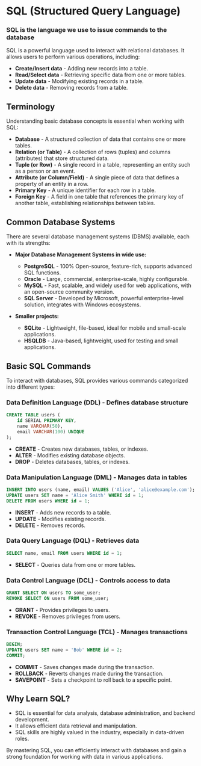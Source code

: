 # SQL (Structured Query Language)

### SQL is the language we use to issue commands to the database
SQL is a powerful language used to interact with relational databases. It allows users to perform various operations, including:

- **Create/Insert data** - Adding new records into a table.
- **Read/Select data** - Retrieving specific data from one or more tables.
- **Update data** - Modifying existing records in a table.
- **Delete data** - Removing records from a table.

## Terminology
Understanding basic database concepts is essential when working with SQL:

- **Database** - A structured collection of data that contains one or more tables.
- **Relation (or Table)** - A collection of rows (tuples) and columns (attributes) that store structured data.
- **Tuple (or Row)** - A single record in a table, representing an entity such as a person or an event.
- **Attribute (or Column/Field)** - A single piece of data that defines a property of an entity in a row.
- **Primary Key** - A unique identifier for each row in a table.
- **Foreign Key** - A field in one table that references the primary key of another table, establishing relationships between tables.

## Common Database Systems
There are several database management systems (DBMS) available, each with its strengths:

- **Major Database Management Systems in wide use:**
  - **PostgreSQL** - 100% Open-source, feature-rich, supports advanced SQL functions.
  - **Oracle** - Large, commercial, enterprise-scale, highly configurable.
  - **MySQL** - Fast, scalable, and widely used for web applications, with an open-source community version.
  - **SQL Server** - Developed by Microsoft, powerful enterprise-level solution, integrates with Windows ecosystems.
  
- **Smaller projects:**
  - **SQLite** - Lightweight, file-based, ideal for mobile and small-scale applications.
  - **HSQLDB** - Java-based, lightweight, used for testing and small applications.
  
## Basic SQL Commands
To interact with databases, SQL provides various commands categorized into different types:

### Data Definition Language (DDL) - Defines database structure
```sql
CREATE TABLE users (
    id SERIAL PRIMARY KEY,
    name VARCHAR(50),
    email VARCHAR(100) UNIQUE
);
```
- **CREATE** - Creates new databases, tables, or indexes.
- **ALTER** - Modifies existing database objects.
- **DROP** - Deletes databases, tables, or indexes.

### Data Manipulation Language (DML) - Manages data in tables
```sql
INSERT INTO users (name, email) VALUES ('Alice', 'alice@example.com');
UPDATE users SET name = 'Alice Smith' WHERE id = 1;
DELETE FROM users WHERE id = 1;
```
- **INSERT** - Adds new records to a table.
- **UPDATE** - Modifies existing records.
- **DELETE** - Removes records.

### Data Query Language (DQL) - Retrieves data
```sql
SELECT name, email FROM users WHERE id = 1;
```
- **SELECT** - Queries data from one or more tables.

### Data Control Language (DCL) - Controls access to data
```sql
GRANT SELECT ON users TO some_user;
REVOKE SELECT ON users FROM some_user;
```
- **GRANT** - Provides privileges to users.
- **REVOKE** - Removes privileges from users.

### Transaction Control Language (TCL) - Manages transactions
```sql
BEGIN;
UPDATE users SET name = 'Bob' WHERE id = 2;
COMMIT;
```
- **COMMIT** - Saves changes made during the transaction.
- **ROLLBACK** - Reverts changes made during the transaction.
- **SAVEPOINT** - Sets a checkpoint to roll back to a specific point.

## Why Learn SQL?
- SQL is essential for data analysis, database administration, and backend development.
- It allows efficient data retrieval and manipulation.
- SQL skills are highly valued in the industry, especially in data-driven roles.

By mastering SQL, you can efficiently interact with databases and gain a strong foundation for working with data in various applications.
